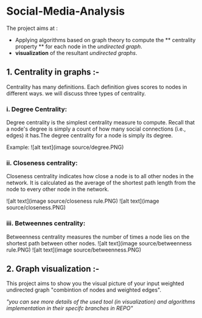 # Social-Media-Analysis
The project aims at : 
- Applying algorithms based on graph theory to compute the ** centrality property ** for each node in the *undirected graph*.
- **visualization** of the resultant *undirected graphs*.


## 1. Centrality in graphs :-
Centrality has many definitions. Each definition gives scores to nodes in different ways.
we will discuss three types of centrality.

### i. Degree Centrality:
Degree centrality is the simplest centrality measure to compute. Recall that a node's degree is simply a count of how many social connections (i.e., edges) it has.The degree centrality for a node is simply its degree.

Example:
![alt text](image source/degree.PNG)

### ii. Closeness centrality:
  Closeness centrality indicates how close a node is to all other nodes in the network. It is calculated as the average of the shortest path length from the node to every other node in the network.
  
![alt text](image source/closeness rule.PNG)
![alt text](image source/closeness.PNG)

### iii. Betweennes centrality:
Betweenness centrality measures the number of times a node lies on the shortest path between other nodes.
![alt text](image source/betweenness rule.PNG)
![alt text](image source/betweenness.PNG)



## 2. Graph visualization :-
This project aims to show you the visual picture of your input weighted undirected graph "combintion of nodes and weighted edges".



*"you can see more details of the used tool (in visualization) and algorithms implementation in their specifc branches in REPO"*
